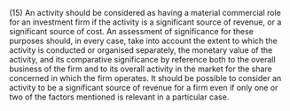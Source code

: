 (15) An activity should be considered as having a material commercial role for an investment firm if the activity is a significant source of revenue, or a significant source of cost. An assessment of significance for these purposes should, in every case, take into account the extent to which the activity is conducted or organised separately, the monetary value of the activity, and its comparative significance by reference both to the overall business of the firm and to its overall activity in the market for the share concerned in which the firm operates. It should be possible to consider an activity to be a significant source of revenue for a firm even if only one or two of the factors mentioned is relevant in a particular case.